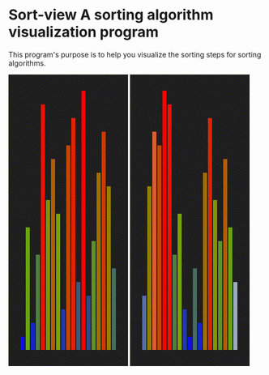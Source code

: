 # Sort-view A sorting algorithm visualization program

This program's purpose is to help you visualize the sorting steps for sorting algorithms.

![demo](./demo.gif)
![quicksort](./quicksort.gif)
